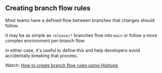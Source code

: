 ## Creating branch flow rules

Most teams have a defined flow between branches that changes should follow.

It may be as simple as `release/*` branches flow into `main` or follow a more complex environment per-branch flow.

In either case, it's useful to define this and help developers avoid accidentally breaking that process.

Watch: [How to create branch flow rules using Hiphops](https://www.loom.com/share/43af99fa2c884cc6b22d7c9b0d67aa32)
